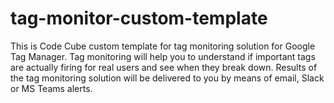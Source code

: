 # tag-monitor-custom-template
This is Code Cube custom template for tag monitoring solution for Google Tag Manager.
Tag monitoring will help you to understand if important tags are actually firing for real users and see when they break down.
Results of the tag monitoring solution will be delivered to you by means of email, Slack or MS Teams alerts. 
